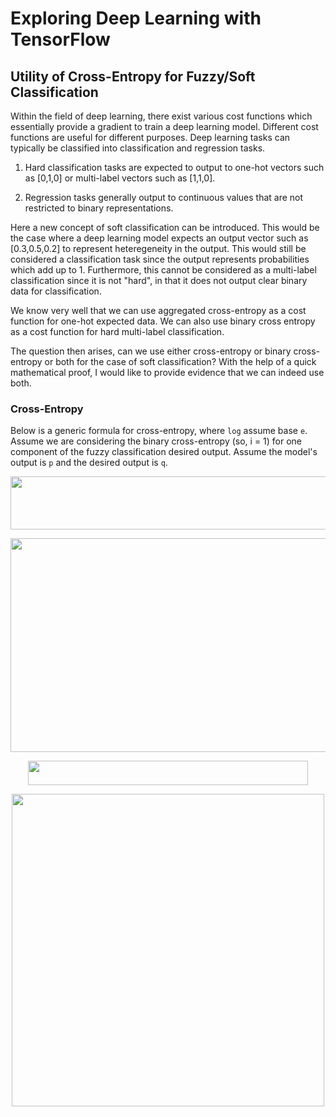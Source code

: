 # Exploring Deep Learning with TensorFlow

## Utility of Cross-Entropy for Fuzzy/Soft Classification

Within the field of deep learning, there exist various cost functions which essentially provide a gradient to train a deep learning model. Different cost functions are useful for different purposes. Deep learning tasks can typically be classified into classification and regression tasks.

1. Hard classification tasks are expected to output to one-hot vectors such as [0,1,0] or multi-label vectors such as [1,1,0].

2. Regression tasks generally output to continuous values that are not restricted to binary representations.

Here a new concept of soft classification can be introduced. This would be the case where a deep learning model expects an output vector such as [0.3,0.5,0.2] to represent heteregeneity in the output. This would still be considered a classification task since the output represents probabilities which add up to 1. Furthermore, this cannot be considered as a multi-label classification since it is not "hard", in that it does not output clear binary data for classification.

We know very well that we can use aggregated cross-entropy as a cost function for one-hot expected data. We can also use binary cross entropy as a cost function for hard multi-label classification.

The question then arises, can we use either cross-entropy or binary cross-entropy or both for the case of soft classification? With the help of a quick mathematical proof, I would like to provide evidence that we can indeed use both.

### Cross-Entropy

Below is a generic formula for cross-entropy, where `log` assume base `e`. Assume we are considering the binary cross-entropy (so, i = 1) for one component of the fuzzy classification desired output. Assume the model's output is `p` and the desired output is `q`.

<p align="center"><img src="https://github.com/AtreyaSh/deepUnlearning/blob/master/svgs/d2a9f9a7e8d39592ff0b795fd716718b.svg" align=middle width=609.6255pt height=84.84168pt/></p>

<p align="center"><img src="https://github.com/AtreyaSh/deepUnlearning/blob/master/svgs/535e417811d64023c9719eae5e66fd3e.svg" align=middle width=656.3337pt height=342.04994999999997pt/></p>

<p align="center"><img src="https://github.com/AtreyaSh/deepUnlearning/blob/master/svgs/9b233e66643ad5a58a26ef1d3659d538.svg" align=middle width=448.32809999999995pt height=38.773514999999996pt/></p>

<p align = "center">
<img src = "/crossEntropy.gif" width = 500>
</p>

